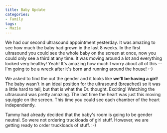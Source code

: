 ```yaml
---
title: Baby Update
categories:
- Family
tags:
- Mazie
---
```


We had our second ultrasound appointment yesterday. It was amazing to see how much the baby had grown in the last 8 weeks. In the first ultrasound you could see the whole baby on the screen at once, now you could only see a third at any time. It was moving around a lot and everything looked very healthy! Yeah! It's amazing how much I worry about all of this -- I'm going to be a wreck after it's born and running around the house! :-)

We asked to find the out the gender and it looks like **we'll be having a girl**! The baby wasn't in an ideal position for the ultrasound (breached) so it was a little hard to tell, but that is what the Dr. thought. Exciting! Watching the ultrasound was pretty amazing. The last time the heart was just this moving squiggle on the screen. This time you could see each chamber of the heart independently.

Tammy had already decided that the baby's room is going to be gender neutral. So were not ordering truckloads of girl stuff. However, we are getting ready to order truckloads of stuff. :-)
